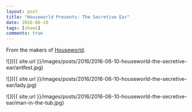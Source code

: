 ```yaml
---
layout: post
title: "Houseworld Presents: The Secretive Ear"
date: 2016-06-10
tags: [shows]
comments: true
---
```

From the makers of [Houseworld](https://www.kickstarter.com/projects/1536058203/houseworld).

![]({{ site.url }}/images/posts/2016/2016-06-10-houseworld-the-secretive-ear/antfest.jpg)

![]({{ site.url }}/images/posts/2016/2016-06-10-houseworld-the-secretive-ear/lady.jpg)

![]({{ site.url }}/images/posts/2016/2016-06-10-houseworld-the-secretive-ear/man-in-the-tub.jpg)

